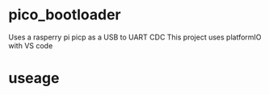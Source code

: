 # pico_bootloader
Uses a rasperry pi picp as a USB to UART CDC
This project uses platformIO with VS code 

# useage


<br><br>

<br><br>
